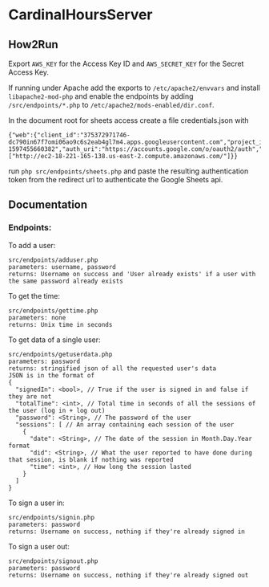 # CardinalHoursServer

## How2Run

Export `AWS_KEY` for the Access Key ID and `AWS_SECRET_KEY` for the Secret Access Key.

If running under Apache add the exports to `/etc/apache2/envvars` and install `libapache2-mod-php` and enable the endpoints by adding `/src/endpoints/*.php` to `/etc/apache2/mods-enabled/dir.conf`.

In the document root for sheets access create a file credentials.json with

```
{"web":{"client_id":"375372971746-dc790in67f7omi06ao9c6s2eab4gl7m4.apps.googleusercontent.com","project_id":"cardinalhours-1597455660382","auth_uri":"https://accounts.google.com/o/oauth2/auth","token_uri":"https://oauth2.googleapis.com/token","auth_provider_x509_cert_url":"https://www.googleapis.com/oauth2/v1/certs","client_secret":"hAnIzyuOwj2GheEuNjMgNs6x","redirect_uris":["http://ec2-18-221-165-138.us-east-2.compute.amazonaws.com/"]}}
```

run `php src/endpoints/sheets.php` and paste the resulting authentication token from the redirect url to authenticate the Google Sheets api.

## Documentation


### Endpoints:

To add a user:
```
src/endpoints/adduser.php
parameters: username, password
returns: Username on success and 'User already exists' if a user with the same password already exists
```

To get the time:
```
src/endpoints/gettime.php
parameters: none
returns: Unix time in seconds
```

To get data of a single user:
```
src/endpoints/getuserdata.php
parameters: password
returns: stringified json of all the requested user's data
JSON is in the format of
{
  "signedIn": <bool>, // True if the user is signed in and false if they are not
  "totalTime": <int>, // Total time in seconds of all the sessions of the user (log in + log out)
  "password": <String>, // The password of the user
  "sessions": [ // An array containing each session of the user
    {
      "date": <String>, // The date of the session in Month.Day.Year format
      "did": <String>, // What the user reported to have done during that session, is blank if nothing was reported
      "time": <int>, // How long the session lasted
    }
  ]
}
```

To sign a user in:
```
src/endpoints/signin.php
parameters: password
returns: Username on success, nothing if they're already signed in
```

To sign a user out:
```
src/endpoints/signout.php
parameters: password
returns: Username on success, nothing if they're already signed out
```
